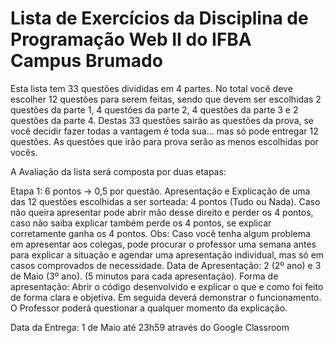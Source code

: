 # Lista de Exercícios da Disciplina de Programação Web II do IFBA Campus Brumado

Esta lista tem 33 questões divididas em 4 partes. No total você deve escolher 12 questões para serem feitas, sendo que devem ser escolhidas 2 questões da parte 1, 4 questões da parte 2, 4 questões da parte 3 e 2 questões da parte 4. Destas 33 questões sairão as questões da prova, se você decidir fazer todas a vantagem é toda sua… mas só pode entregar 12 questões. As questões que irão para prova serão as menos escolhidas por vocês.

A Avaliação da lista será composta por duas etapas:

Etapa 1: 6 pontos -> 0,5 por questão.
Apresentação e Explicação de uma das 12 questões escolhidas a ser sorteada: 4 pontos (Tudo ou Nada). Caso não queira apresentar pode abrir mão desse direito e perder os 4 pontos, caso não saiba explicar também perde os 4 pontos, se explicar corretamente ganha os 4 pontos. Obs: Caso você tenha algum problema em apresentar aos colegas, pode procurar o professor uma semana antes para explicar a situação e agendar uma apresentação individual, mas só em casos comprovados de necessidade. 
Data de Apresentação: 2 (2º ano) e 3 de Maio (3º ano). (5 minutos para cada apresentação). Forma de apresentação: Abrir o código desenvolvido e explicar o que e como foi feito de forma clara e objetiva. Em seguida deverá demonstrar o funcionamento. O Professor poderá questionar a qualquer momento da explicação.

Data da Entrega: 1 de Maio até 23h59 através do Google Classroom
